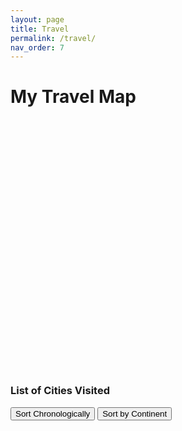 ```yaml
---
layout: page
title: Travel
permalink: /travel/
nav_order: 7
---
```


# My Travel Map

<div id="map" style="height: 400px; width: 100%; margin-top: 20px;"></div>

<div id="city-list-container">
  <h3>List of Cities Visited</h3>
  <button id="sort-chronologically">Sort Chronologically</button>
  <button id="sort-by-continent">Sort by Continent</button>
  <ul id="city-list"></ul>
</div>

<style>
  #city-list-container {
    margin-top: 20px;
  }
  #city-list li {
    margin: 5px 0;
  }
</style>

<!-- Include Leaflet.js and its styles -->
<script src="https://unpkg.com/leaflet@1.9.4/dist/leaflet.js"></script>
<link rel="stylesheet" href="https://unpkg.com/leaflet@1.9.4/dist/leaflet.css" />

<script>
  // Initialize the map
  const map = L.map('map').setView([20, 0], 1); // Initial view (latitude, longitude, zoom level)
  map.setMaxBounds([[85, -180], [-60, 180]]);

  const doubleCircleIcon = L.icon({
    iconUrl: '/assets/img/dc_icon.svg', // Path to your SVG file
    iconSize: [10, 10], // Adjust size as needed
    iconAnchor: [5, 5], // Center the icon
    popupAnchor: [0, -10], // Position the popup
  });

  // Add a clean tile layer
  L.tileLayer('https://{s}.basemaps.cartocdn.com/light_nolabels/{z}/{x}/{y}{r}.png', {
    attribution: '&copy; <a href="https://carto.com/">CARTO</a>',
    subdomains: 'abcd',
    maxZoom: 19,
  }).addTo(map);

  const places = {{ site.data.travel.places | jsonify }};

  // Highlight visited countries using GeoJSON
  fetch('/assets/geojson/countries.geojson') // Adjust the path to your GeoJSON file
    .then(response => response.json())
    .then(data => {
      L.geoJSON(data, {
        style: (feature) => {
          const visitedCountries = places.map(place => place.country);
          const countryName = feature.properties.ADMIN;
          const isVisited = visitedCountries.includes(countryName);
          return {
            color: isVisited ? "blue" : "gray",
            weight: 1,
            fillOpacity: isVisited ? 0.6 : 0,
          };
        },
        onEachFeature: (feature, layer) => {
          layer.bindPopup(`<b>${feature.properties.ADMIN}</b>`);
        },
      }).addTo(map);
    })
    .catch(error => console.error("Error loading GeoJSON:", error));

  // Add markers for visited cities
  places.forEach(place => {
    place.cities.forEach(city => {
      L.marker([city.lat, city.lon], { icon: doubleCircleIcon })
        .addTo(map)
        .bindPopup(`<b>${city.name}</b>`);
    });
  });
</script>

<script>
  // JavaScript code goes here
  const renderCityList = (places, sortBy = "chronologically") => {
    const cityListElement = document.getElementById("city-list");
    cityListElement.innerHTML = ""; // Clear the current list

    let cities = places.flatMap((place) =>
      place.cities.map((city) => ({
        ...city,
        country: place.country,
        flag: place.flag,
        continent: place.continent,
      }))
    );

    if (sortBy === "chronologically") {
      cities.sort((a, b) => new Date(a.start_date) - new Date(b.start_date));
    } else if (sortBy === "continent") {
      cities.sort((a, b) => a.continent.localeCompare(b.continent));
    }

    cities.forEach((city) => {
      const listItem = document.createElement("li");
      listItem.innerHTML = `
        <img src="https://flagcdn.com/w40/${city.flag}.png" alt="${city.country}" style="width: 20px; height: 15px; margin-right: 5px;">
        <strong>${city.name}</strong> (${city.country}): ${city.start_date} - ${city.end_date}
      `;
      cityListElement.appendChild(listItem);
    });
  };

  document.getElementById("sort-chronologically").addEventListener("click", () => {
    renderCityList(places, "chronologically");
  });

  document.getElementById("sort-by-continent").addEventListener("click", () => {
    renderCityList(places, "continent");
  });

  renderCityList(places);
</script>

